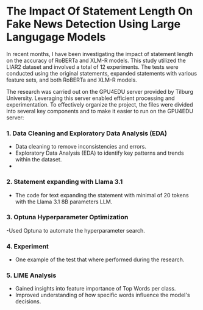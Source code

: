 # The Impact Of Statement Length On Fake News Detection Using Large Langugage Models

In recent months, I have been investigating the impact of statement length on the accuracy of RoBERTa and XLM-R models. This study utilized the LIAR2 dataset and involved a total of 12 experiments. The tests were conducted using the original statements, expanded statements with various feature sets, and both RoBERTa and XLM-R models.

The research was carried out on the GPU4EDU server provided by Tilburg University. Leveraging this server enabled efficient processing and experimentation. To effectively organize the project, the files were divided into several key components and to make it easier to run on the GPU4EDU server:
### 1. Data Cleaning and Exploratory Data Analysis (EDA)
  - Data cleaning to remove inconsistencies and errors.
  - Exploratory Data Analysis (EDA) to identify key patterns and trends within the dataset.
  - 
### 2. Statement expanding with Llama 3.1
  - The code for text expanding the statement with minimal of 20 tokens with the Llama 3.1 8B parameters LLM.

### 3. Optuna Hyperparameter Optimization
  -Used Optuna to automate the hyperparameter search.

### 4. Experiment 
  - One example of the test that where performed during the research.

### 5. LIME Analysis
  - Gained insights into feature importance of Top Words per class.
  - Improved understanding of how specific words influence the model's decisions.


